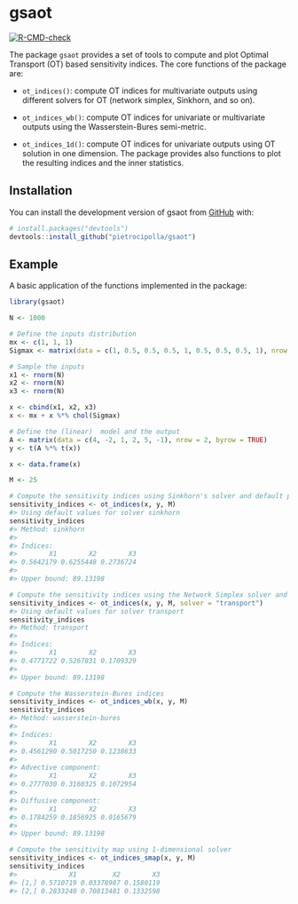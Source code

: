 
<!-- README.md is generated from README.Rmd. Please edit that file -->

# gsaot

<!-- badges: start -->

[![R-CMD-check](https://github.com/pietrocipolla/gsaot/actions/workflows/R-CMD-check.yaml/badge.svg)](https://github.com/pietrocipolla/gsaot/actions/workflows/R-CMD-check.yaml)
<!-- badges: end -->

The package `gsaot` provides a set of tools to compute and plot Optimal
Transport (OT) based sensitivity indices. The core functions of the
package are:

- `ot_indices()`: compute OT indices for multivariate outputs using
  different solvers for OT (network simplex, Sinkhorn, and so on).

- `ot_indices_wb()`: compute OT indices for univariate or multivariate
  outputs using the Wasserstein-Bures semi-metric.

- `ot_indices_1d()`: compute OT indices for univariate outputs using OT
  solution in one dimension. The package provides also functions to plot
  the resulting indices and the inner statistics.

## Installation

You can install the development version of gsaot from
[GitHub](https://github.com/) with:

``` r
# install.packages("devtools")
devtools::install_github("pietrocipolla/gsaot")
```

## Example

A basic application of the functions implemented in the package:

``` r
library(gsaot)

N <- 1000

# Define the inputs distribution
mx <- c(1, 1, 1)
Sigmax <- matrix(data = c(1, 0.5, 0.5, 0.5, 1, 0.5, 0.5, 0.5, 1), nrow = 3)

# Sample the inputs
x1 <- rnorm(N)
x2 <- rnorm(N)
x3 <- rnorm(N)

x <- cbind(x1, x2, x3)
x <- mx + x %*% chol(Sigmax)

# Define the (linear)  model and the output
A <- matrix(data = c(4, -2, 1, 2, 5, -1), nrow = 2, byrow = TRUE)
y <- t(A %*% t(x))

x <- data.frame(x)

M <- 25

# Compute the sensitivity indices using Sinkhorn's solver and default parameters
sensitivity_indices <- ot_indices(x, y, M)
#> Using default values for solver sinkhorn
sensitivity_indices
#> Method: sinkhorn 
#> 
#> Indices:
#>        X1        X2        X3 
#> 0.5642179 0.6255448 0.2736724 
#> 
#> Upper bound: 89.13198

# Compute the sensitivity indices using the Network Simplex solver and default parameters
sensitivity_indices <- ot_indices(x, y, M, solver = "transport")
#> Using default values for solver transport
sensitivity_indices
#> Method: transport 
#> 
#> Indices:
#>        X1        X2        X3 
#> 0.4771722 0.5267831 0.1709329 
#> 
#> Upper bound: 89.13198

# Compute the Wasserstein-Bures indices
sensitivity_indices <- ot_indices_wb(x, y, M)
sensitivity_indices
#> Method: wasserstein-bures 
#> 
#> Indices:
#>        X1        X2        X3 
#> 0.4561290 0.5017250 0.1238633 
#> 
#> Advective component:
#>        X1        X2        X3 
#> 0.2777030 0.3160325 0.1072954 
#> 
#> Diffusive component:
#>        X1        X2        X3 
#> 0.1784259 0.1856925 0.0165679 
#> 
#> Upper bound: 89.13198

# Compute the sensitivity map using 1-dimensional solver
sensitivity_indices <- ot_indices_smap(x, y, M)
sensitivity_indices
#>             X1         X2        X3
#> [1,] 0.5710719 0.03378987 0.1580119
#> [2,] 0.2833240 0.70813481 0.1332598
```
